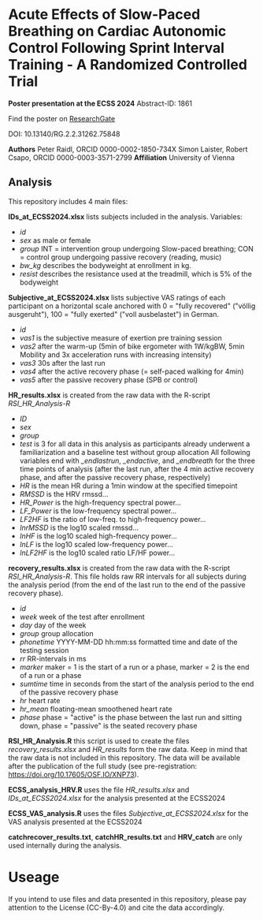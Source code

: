 # Acute Effects of Slow-Paced Breathing on Cardiac Autonomic Control Following Sprint Interval Training - A Randomized Controlled Trial
**Poster presentation at the ECSS 2024**
Abstract-ID: 1861

Find the poster on [ResearchGate](https://www.researchgate.net/publication/382085381_Methods_Acute_Effects_of_Slow-Paced_Breathing_on_Cardiac_Autonomic_Control_following_Sprint_Interval_Training_a_Randomized_Controlled_Trial/citations)

DOI: 10.13140/RG.2.2.31262.75848


**Authors**
Peter Raidl, ORCID 0000-0002-1850-734X
Simon Laister,
Robert Csapo, ORCID 0000-0003-3571-2799
**Affiliation**
University of Vienna

## Analysis
This repository includes 4 main files:

**IDs_at_ECSS2024.xlsx**
lists subjects included in the analysis.
Variables:
* *id*
* *sex* as male or female
* *group* INT = intervention group undergoing Slow-paced breathing; CON = control group undergoing passive recovery (reading, music)
* *bw_kg* describes the bodyweight at enrollment in kg.
* *resist* describes the resistance used at the treadmill, which is 5% of the bodyweight
  
**Subjective_at_ECSS2024.xlsx** lists subjective VAS ratings of each participant on a horizontal scale
  anchored with 0 = "fully recovered" ("völlig ausgeruht"), 100 = "fully exerted" ("voll ausbelastet") in German.
* *id*
* *vas1* is the subjective measure of exertion pre training session
* *vas2* after the warm-up (5min of bike ergometer with 1W/kgBW, 5min Mobility and 3x acceleration runs with increasing intensity)
* *vas3* 30s after the last run
* *vas4* after the active recovery phase (= self-paced walking for 4min)
* *vas5* after the passive recovery phase (SPB or control)

**HR_results.xlsx** is created from the raw data with the R-script *RSI_HR_Analysis-R*
* *ID*
* *sex*
* *group*
* *test* is 3 for all data in this analysis as participants already underwent a familiarization and a baseline test without group allocation
All following variables end with *_endlastrun*, *_endactive*, and *_endbreath* for the three time points of analysis
  (after the last run, after the 4 min active recovery phase, and after the passive recovery phase, respectively)
* *HR* is the mean HR during a 1min window at the specified timepoint
* *RMSSD* is the HRV rmssd...
* *HR_Power* is the high-frequency spectral power...
* *LF_Power* is the low-frequency spectral power...
* *LF2HF* is the ratio of low-freq. to high-frequency power...
* *lnrMSSD* is the log10 scaled rmssd...
* *lnHF* is the log10 scaled high-frequency power...
* *lnLF* is the log10 scaled low-frequency power...
* *lnLF2HF* is the log10 scaled ratio LF/HF power...

**recovery_results.xlsx** is created from the raw data with the R-script *RSI_HR_Analysis-R*.
This file holds raw RR intervals for all subjects during the analysis period (from the end of the last run to the end of the passive recovery phase).
* *id*
* *week* week of the test after enrollment
* *day* day of the week
* *group* group allocation
* *phonetime* YYYY-MM-DD hh\:mm\:ss formatted time and date of the testing session
* *rr* RR-intervals in ms
* *marker* maker = 1 is the start of a run or a phase, marker = 2 is the end of a run or a phase
* *sumtime* time in seconds from the start of the analysis period to the end of the passive recovery phase
* *hr* heart rate
* *hr_mean* floating-mean smoothened heart rate
* *phase* phase = "active" is the phase between the last run and sitting down, phase = "passive" is the seated recovery phase

**RSI_HR_Analysis.R** this script is used to create the files *recovery_results.xlsx* and *HR_results* form the raw data.
Keep in mind that the raw data is not included in this repository.
The data will be available after the publication of the full study (see pre-registration: https://doi.org/10.17605/OSF.IO/XNP73).

**ECSS_analysis_HRV.R** uses the file *HR_results.xlsx* and *IDs_at_ECSS2024.xlsx* for the analysis presented at the ECSS2024

**ECSS_VAS_analysis.R** uses the files *Subjective_at_ECSS2024.xlsx* for the VAS analysis presented at the ECSS2024

**catchrecover_results.txt**, **catchHR_results.txt** and **HRV_catch** are only used internally during the analysis.

# Useage
If you intend to use files and data presented in this repository, please pay attention to the License (CC-By-4.0) and cite the data accordingly.

